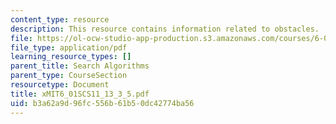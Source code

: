 ```yaml
---
content_type: resource
description: This resource contains information related to obstacles.
file: https://ol-ocw-studio-app-production.s3.amazonaws.com/courses/6-01sc-introduction-to-electrical-engineering-and-computer-science-i-spring-2011/b3a62a9d96fc556b61b50dc42774ba56_MIT6_01SCS11_13_3_5.pdf
file_type: application/pdf
learning_resource_types: []
parent_title: Search Algorithms
parent_type: CourseSection
resourcetype: Document
title: xMIT6_01SCS11_13_3_5.pdf
uid: b3a62a9d-96fc-556b-61b5-0dc42774ba56
---
```

